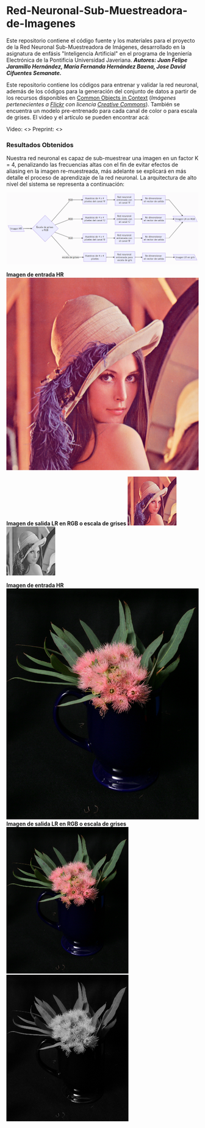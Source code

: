 # Red-Neuronal-Sub-Muestreadora-de-Imagenes
Este repositorio contiene el código fuente y los materiales para el proyecto de la Red Neuronal Sub-Muestreadora de Imágenes, desarrollado en la asignatura de enfásis "Inteligencia Artificial" en el programa de Ingeniería Electrónica de la Pontificia Universidad Javeriana. ***Autores: Juan Felipe Jaramillo Hernández, María Fernanda Hernández Baena, Jose David Cifuentes Semanate.***

Este repositorio contiene los códigos para entrenar y validar la red neuronal, además de los códigos para la generación del conjunto de datos a partir de los recursos disponibles en [Common Objects in Context](https://cocodataset.org/#termsofuse) (*Imágenes pertenecientes a [Flickr](https://www.flickr.com/creativecommons/) con licencia [Creative Commons](https://creativecommons.org/licenses/by/4.0/legalcode)*). También se encuentra un modelo pre-entrenado para cada canal de color o para escala de grises. El video y el artículo se pueden encontrar acá:

Video: <>
Preprint: <>

### Resultados Obtenidos
Nuestra red neuronal es capaz de sub-muestrear una imagen en un factor K = 4, penalizando las frecuencias altas con el fin de evitar efectos de aliasing en la imagen re-muestreada, más adelante se explicará en más detalle el proceso de aprendizaje de la red neuronal. La arquitectura de alto nivel del sistema se representa a continuación:


![arquitectura alto nivel](Modelos_guardados/arquitectura_alto_nivel_sistema.png)

**Imagen de entrada HR**
![Lenna - Imagen de entrada HR](Imagenes_HR/lenna.png)

**Imagen de salida LR en RGB o escala de grises**
![Lenna - Imagen de salida LR rgb](Imagenes_LR/lenna_bgr_sub-muestreada.png)
![Lenna - Imagen de salida LR gris](Imagenes_LR/lenna_gray_sub-muestreada.png)

**Imagen de entrada HR**
![Planta - Imagen de entrada HR](Imagenes_HR/planta.png)
**Imagen de salida LR en RGB o escala de grises**
![Planta - Imagen de salida LR](Imagenes_LR/planta_bgr_sub-muestreada.png)
![Planta - Imagen de salida LR](Imagenes_LR/planta_gray_sub-muestreada.png)
